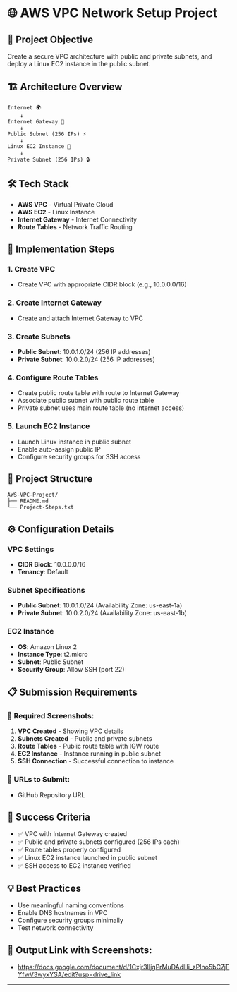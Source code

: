 # 🌐 AWS VPC Network Setup Project

## 🎯 Project Objective
Create a secure VPC architecture with public and private subnets, and deploy a Linux EC2 instance in the public subnet.

## 🏗️ Architecture Overview
```
Internet 🌍
    ↓
Internet Gateway 🚪
    ↓
Public Subnet (256 IPs) ⚡
    ↓
Linux EC2 Instance 🐧
    ↓
Private Subnet (256 IPs) 🔒
```

## 🛠️ Tech Stack
- **AWS VPC** - Virtual Private Cloud
- **AWS EC2** - Linux Instance
- **Internet Gateway** - Internet Connectivity
- **Route Tables** - Network Traffic Routing

## 🚀 Implementation Steps

### 1. Create VPC
- Create VPC with appropriate CIDR block (e.g., 10.0.0.0/16)

### 2. Create Internet Gateway
- Create and attach Internet Gateway to VPC

### 3. Create Subnets
- **Public Subnet**: 10.0.1.0/24 (256 IP addresses)
- **Private Subnet**: 10.0.2.0/24 (256 IP addresses)

### 4. Configure Route Tables
- Create public route table with route to Internet Gateway
- Associate public subnet with public route table
- Private subnet uses main route table (no internet access)

### 5. Launch EC2 Instance
- Launch Linux instance in public subnet
- Enable auto-assign public IP
- Configure security groups for SSH access

## 📁 Project Structure
```
AWS-VPC-Project/
├── README.md
└── Project-Steps.txt
```

## ⚙️ Configuration Details

### VPC Settings
- **CIDR Block**: 10.0.0.0/16
- **Tenancy**: Default

### Subnet Specifications
- **Public Subnet**: 10.0.1.0/24 (Availability Zone: us-east-1a)
- **Private Subnet**: 10.0.2.0/24 (Availability Zone: us-east-1b)

### EC2 Instance
- **OS**: Amazon Linux 2
- **Instance Type**: t2.micro
- **Subnet**: Public Subnet
- **Security Group**: Allow SSH (port 22)

## 📋 Submission Requirements

### 📸 Required Screenshots:
1. **VPC Created** - Showing VPC details
2. **Subnets Created** - Public and private subnets
3. **Route Tables** - Public route table with IGW route
4. **EC2 Instance** - Instance running in public subnet
5. **SSH Connection** - Successful connection to instance

### 🔗 URLs to Submit:
- GitHub Repository URL

## 🎯 Success Criteria
- ✅ VPC with Internet Gateway created
- ✅ Public and private subnets configured (256 IPs each)
- ✅ Route tables properly configured
- ✅ Linux EC2 instance launched in public subnet
- ✅ SSH access to EC2 instance verified

## 💡 Best Practices
- Use meaningful naming conventions
- Enable DNS hostnames in VPC
- Configure security groups minimally
- Test network connectivity

## 🎉 Output Link with Screenshots:
- https://docs.google.com/document/d/1Cxjr3lIjgPrMuDAdlIli_zPIno5bC7jFYfwV3wyxYSA/edit?usp=drive_link

---
